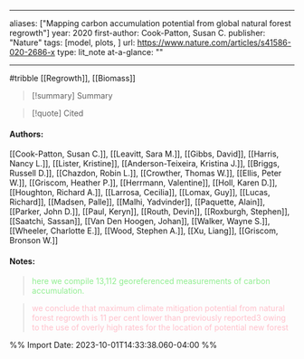   
---
aliases: ["Mapping carbon accumulation potential from global natural forest regrowth"] 
year: 2020 
first-author: Cook-Patton, Susan C.
publisher: "Nature" 
tags: [model, plots, ]
url: https://www.nature.com/articles/s41586-020-2686-x 
type: lit_note
at-a-glance: ""

--- 
#tribble
[[Regrowth]], [[Biomass]]

>[!summary] Summary

>[!quote] Cited

#### Authors:
[[Cook-Patton, Susan C.]], [[Leavitt, Sara M.]], [[Gibbs, David]], [[Harris, Nancy L.]], [[Lister, Kristine]], [[Anderson-Teixeira, Kristina J.]], [[Briggs, Russell D.]], [[Chazdon, Robin L.]], [[Crowther, Thomas W.]], [[Ellis, Peter W.]], [[Griscom, Heather P.]], [[Herrmann, Valentine]], [[Holl, Karen D.]], [[Houghton, Richard A.]], [[Larrosa, Cecilia]], [[Lomax, Guy]], [[Lucas, Richard]], [[Madsen, Palle]], [[Malhi, Yadvinder]], [[Paquette, Alain]], [[Parker, John D.]], [[Paul, Keryn]], [[Routh, Devin]], [[Roxburgh, Stephen]], [[Saatchi, Sassan]], [[Van Den Hoogen, Johan]], [[Walker, Wayne S.]], [[Wheeler, Charlotte E.]], [[Wood, Stephen A.]], [[Xu, Liang]], [[Griscom, Bronson W.]]
#### Notes:
 
> <span style="color: #90EE90">here we compile 13,112 georeferenced measurements of carbon accumulation.</span> 



> <span style="color: #FFC0CB">we conclude that maximum climate mitigation potential from natural forest regrowth is 11 per cent lower than previously reported3 owing to the use of overly high rates for the location of potential new forest</span>

 

%% Import Date: 2023-10-01T14:33:38.060-04:00 %%

